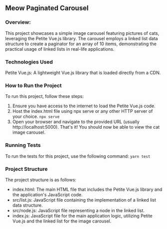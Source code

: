 ## Meow Paginated Carousel 

### Overview:
This project showcases a simple image carousel featuring pictures of cats, leveraging the Petite Vue.js library. The carousel employs a linked list data structure to create a paginator for an array of 10 items, demonstrating the practical usage of linked lists in real-life applications.

### Technologies Used
Petite Vue.js: A lightweight Vue.js library that is loaded directly from a CDN.

### How to Run the Project
To run this project, follow these steps:

1. Ensure you have access to the internet to load the Petite Vue.js code.
2. Host the index.html file using npx serve or any other HTTP server of your choice.
```npx serve```
3. Open your browser and navigate to the provided URL (usually http://localhost:5000).
That's it! You should now be able to view the cat image carousel.

### Running Tests
To run the tests for this project, use the following command:
```yarn test```

### Project Structure
The project structure is as follows:

- index.html: The main HTML file that includes the Petite Vue.js library and the application's JavaScript code.
- src/list.js: JavaScript file containing the implementation of a linked list data structure.
- src/node.js: JavaScript file representing a node in the linked list.
- index.js: JavaScript file for the main application logic, utilizing Petite Vue.js and the linked list for the image carousel.
